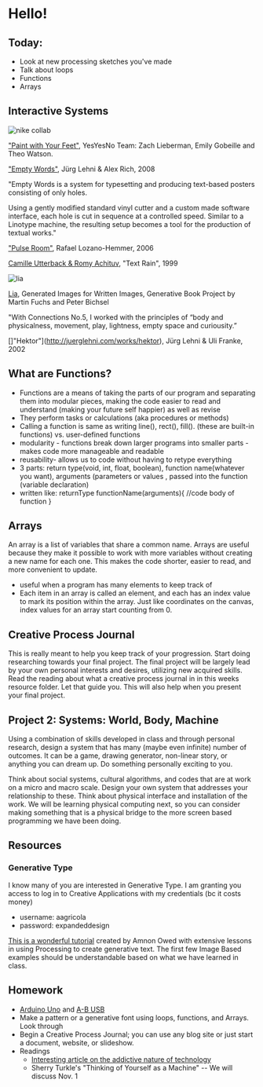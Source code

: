 # Hello!

## Today:

- Look at new processing sketches you've made
- Talk about loops
- Functions
- Arrays

## Interactive Systems

![nike collab](https://static1.squarespace.com/static/52f8f4a0e4b0c2f2c1efab46/52f8fff7e4b065f3e46672f6/52f9048fe4b0860643b353ea/1392051360240/nike_paintSelect09.jpg?format=2500w)

["Paint with Your Feet"](http://www.yesyesno.com/nike-collab-paint-with-your-feet/), YesYesNo Team: Zach Lieberman, Emily Gobeille and Theo Watson.

["Empty Words"](http://juerglehni.com/works/empty-words), Jürg Lehni & Alex Rich, 2008

"Empty Words is a system for typesetting and producing text-based posters consisting of only holes.

Using a gently modified standard vinyl cutter and a custom made software interface, each hole is cut in sequence at a controlled speed. Similar to a Linotype machine, the resulting setup becomes a tool for the production of textual works."

["Pulse Room"](http://www.lozano-hemmer.com/pulse_room.php), Rafael Lozano-Hemmer, 2006

[Camille Utterback & Romy Achituv](https://www.youtube.com/watch?v=f_u3sSffS78), "Text Rain", 1999

![lia](http://www.liaworks.com/wp-content/uploads/2011/09/writtenImages_LIA_04.png)

[Lia](http://www.liaworks.com/category/videos/), Generated Images for Written Images,
Generative Book Project by Martin Fuchs and Peter Bichsel

"With Connections No.5, I worked with the principles of “body and physicalness, movement, play, lightness, empty space and curiousity.”

[]"Hektor"](http://juerglehni.com/works/hektor), Jürg Lehni & Uli Franke, 2002

## What are Functions?
- Functions are a means of taking the parts of our program and separating them
into modular pieces, making the code easier to read and understand (making your
future self happier) as well as revise
- They perform tasks or calculations (aka procedures or methods)
- Calling a function is same as writing line(), rect(), fill(). (these are
built-in functions) vs. user-defined functions
- modularity - functions break down larger programs into smaller parts - makes
code more manageable and readable
- reusability- allows us to code without having to retype everything
- 3 parts: return type(void, int, float, boolean), function name(whatever you want), arguments (parameters or values , passed into the function (variable declaration)
- written like:
returnType functionName(arguments){
 //code body of function
}

## Arrays
An array is a list of variables that share a common name. Arrays are useful because they make it possible to work with more
variables without creating a new name for each one. This makes the code shorter, easier to read, and more convenient to
update.
- useful when a program has many elements to keep track of
- Each item in an array is called an element, and each has an index value to mark its position within the array. Just like
coordinates on the canvas, index values for an array start counting from 0.

## Creative Process Journal

This is really meant to help you keep track of your progression. Start doing researching towards your final project. The final project will be largely lead by your own personal interests and desires, utilizing new acquired skills. Read the reading about what a creative process journal in in this weeks resource folder. Let that guide you. This will also help when you present your final project.

## Project 2: Systems: World, Body, Machine

Using a combination of skills developed in class and through personal research, design a system that has many (maybe even infinite) number of outcomes. It can be a game, drawing generator, non-linear story, or anything you can dream up. Do something personally exciting to you.

Think about social systems, cultural algorithms, and codes that are at work on a micro and macro scale. Design your own system that addresses your relationship to these. Think about physical interface and installation of the work. We will be learning physical computing next, so you can consider making something that is a physical bridge to the more screen based programming we have been doing.

## Resources

### Generative Type

I know many of you are interested in Generative Type. I am granting you access to log in to Creative Applications with my credentials (bc it costs money)

- username: aagricola
- password: expandeddesign

[This is a wonderful tutorial](http://www.creativeapplications.net/processing/generative-typography-processing-tutorial/) created by Amnon Owed with extensive lessons in using Processing to create generative text. The first few Image Based examples should be understandable based on what we have learned in class.

## Homework

- [Arduino Uno](https://www.adafruit.com/product/50) and [A-B USB](https://www.adafruit.com/product/62)
- Make a pattern or a generative font using loops, functions, and Arrays. Look through
- Begin a Creative Process Journal; you can use any blog site or just start a document, website, or slideshow.
- Readings
  - [Interesting article on the addictive nature of technology](https://www.theguardian.com/technology/2017/oct/05/smartphone-addiction-silicon-valley-dystopia)
  - Sherry Turkle's "Thinking of Yourself as a Machine" -- We will discuss Nov. 1
